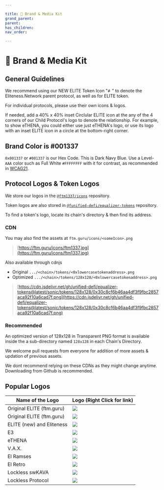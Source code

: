 ```yaml
---

title: 🎨 Brand & Media Kit
grand_parent:
parent:
has_children:
nav_order:

---
```


# 🎨 Brand & Media Kit

## General Guidelines

We recommend using our NEW ELITE Token Icon "≢" to denote the Eliteness.Network parent protocol, as well as for ELITE token.

For individual protocols, please use their own icons & logos.

If needed, add a 40% x 40% inset Circlular ELITE icon at the any of the 4 corners of our Child Protocol's logo to denote the relationship.
For example, to show eTHENA, you could either use just eTHENA's logo, or use its logo with an inset ELITE icon in a circle at the bottom-right corner.

## Brand Color is #001337
`0x001337` or `#001337` is our Hex Code. This is Dark Navy Blue. Use a Level-`AAA` color such as Full White `#FFFFFFFF` with it for contrast, as recommended in [WCAG21](https://www.w3.org/TR/WCAG21/#contrast-enhanced).

## Protocol Logos & Token Logos

We store our logos in the [`@ftm1337/icons`](https://github.com/ftm1337/icons) repository.

Token logos are also stored in [`@funified-defi/equalizer-tokens`](https://github.com/unified-defi/equalizer-tokens) repository.

To find a token's logo, locate its chain's directory & then find its address.

### CDN
You may also find the assets at `ftm.guru/icons/<someIcon>.png`
> [https://ftm.guru/icons/ftm1337.jpg](https://ftm.guru/icons/ftm1337.jpg)

Also available through cdnjs
- Original `.../<chain>/tokens/<0xlowercasetokenaddress>.png`
- Optimized `.../<chain>/tokens/128x128/<0xlowercasetokenaddress>.png`
> [https://cdn.jsdelivr.net/gh/unified-defi/equalizer-tokens@latest/sonic/tokens/128x128/0x30c8cf6b46aa4df3f9fbc2857aca92f10a6cad7f.png](https://cdn.jsdelivr.net/gh/unified-defi/equalizer-tokens@latest/sonic/tokens/128x128/0x30c8cf6b46aa4df3f9fbc2857aca92f10a6cad7f.png)

### Recommended
An optimized version of 128x128 in Transparent PNG format is available inside the a sub-directory named `128x128` in each Chain's Directory.

We welcome pull requests from everyone for addition of more assets & updation of previous assets.

We dont recommend relying on these CDNs as they might change anytime. Downloading from Github is recommended.


## Popular Logos

Name of the Logo				|	Logo (Right Click for link)
------------------------------- | --------------------------------------------------
Original ELITE (ftm.guru) 		|	![](https://ftm.guru/icons/ftm1337.jpg)
Original ELITE (ftm.guru) 		|	![](https://ftm.guru/icons/64.png)
ELITE (new) and Eliteness		|	![](https://ftm.guru/icons/eliteness.png)
E3								|	![](https://ftm.guru/icons/e3.png)
eTHENA							|	![](https://ftm.guru/icons/ethena.png)
V.A.X.							|	![](https://ftm.guru/icons/vax.svg)
El Ramses						|	![](https://ftm.guru/icons/elr.png)
El Retro						|	![](https://ftm.guru/icons/el-retro.png)
Lockless swKAVA					|	![](https://ftm.guru/icons/swkava.png)
Lockless Protocol				|	![](https://ftm.guru/icons/lockless.svg)
